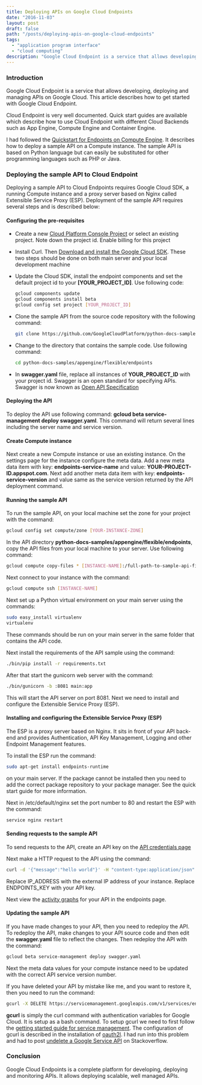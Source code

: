 ```yaml
---
title: Deploying APIs on Google Cloud Endpoints
date: "2016-11-03"
layout: post
draft: false
path: "/posts/deploying-apis-on-google-cloud-endpoints"
tags:
  - "application program interface"
  - "cloud computing"
description: "Google Cloud Endpoint is a service that allows developing, deploying and managing APIs on Google Cloud. This article describes how to get started with Google Cloud Endpoint."
---
```


### Introduction
Google Cloud Endpoint is a service that allows developing, deploying and managing APIs on Google Cloud. This article describes how to get started with Google Cloud Endpoint.

Cloud Endpoint is very well documented. Quick start guides are available which describe how to use Cloud Endpoint with different Cloud Backends such as App Engine, Compute Engine and Container Engine.

I had followed the [Quickstart for Endpoints on Compute Engine](https://cloud.google.com/endpoints/docs/quickstart-compute-engine). It describes how to deploy a sample API on a Compute instance. The sample API is based on Python language but can easily be substituted for other programming languages such as PHP or Java.

### Deploying the sample API to Cloud Endpoint
Deploying a sample API to Cloud Endpoints requires Google Cloud SDK, a running Compute instance and a proxy server based on Nginx called Extensible Service Proxy (ESP). Deployment of the sample API requires several steps and is described below:

#### Configuring the pre-requisites

* Create a new [Cloud Platform Console Project](https://console.cloud.google.com/project) or select an existing project. Note down the project id. Enable billing for this project
* Install Curl. Then [Download and install the Google Cloud SDK](https://cloud.google.com/sdk/docs/quickstarts). These two steps should be done on both main server and your local development machine

* Update the Cloud SDK, install the endpoint components and set the default project id to your **[YOUR_PROJECT_ID]**. Use following code:

  ```bash
  gcloud components update
  gcloud components install beta
  gcloud config set project [YOUR_PROJECT_ID]
  ```

* Clone the sample API from the source code repository with the following command:

  ```bash
  git clone https://github.com/GoogleCloudPlatform/python-docs-samples
  ```

* Change to the directory that contains the sample code. Use following command:

  ```bash
  cd python-docs-samples/appengine/flexible/endpoints
  ```

* In **swagger.yaml** file, replace all instances of **YOUR_PROJECT_ID** with your project id. Swagger is an open standard for specifying APIs. Swagger is now known as [Open API Specification](https://openapis.org/specification)

#### Deploying the API

To deploy the API use following command: **gcloud beta service-management deploy swagger.yaml**. This command will return several lines including the server name and service version.

#### Create Compute instance
Next create a new Compute instance or use an existing instance. On the settings page for the instance configure the meta data. Add a new meta data item with key: **endpoints-service-name** and value: **YOUR-PROJECT-ID.appspot.com**. Next add another meta data item with key: **endpoints-service-version** and value same as the service version returned by the API deployment command.

#### Running the sample API
To run the sample API, on your local machine set the zone for your project with the command:

```bash
gcloud config set compute/zone [YOUR-INSTANCE-ZONE]
```

In the API directory **python-docs-samples/appengine/flexible/endpoints**, copy the API files from your local machine to your server. Use following command:

```bash
gcloud compute copy-files * [INSTANCE-NAME]:/full-path-to-sample-api-files
```

Next connect to your instance with the command:

```bash
gcloud compute ssh [INSTANCE-NAME]
```

Next set up a Python virtual environment on your main server using the commands:

```bash
sudo easy_install virtualenv
virtualenv
```

These commands should be run on your main server in the same folder that contains the API code.

Next install the requirements of the API sample using the command:

```bash
./bin/pip install -r requirements.txt
```

After that start the gunicorn web server with the command:

```bash
./bin/gunicorn -b :8081 main:app
```

This will start the API server on port 8081. Next we need to install and configure the Extensible Service Proxy (ESP).

#### Installing and configuring the Extensible Service Proxy (ESP)
The ESP is a proxy server based on Nginx. It sits in front of your API back-end and provides Authentication, API Key Management, Logging and other Endpoint Management features.

To install the ESP run the command:

```bash
sudo apt-get install endpoints-runtime
```

on your main server. If the package cannot be installed then you need to add the correct package repository to your package manager. See the quick start guide for more information.

Next in /etc/default/nginx set the port number to 80 and restart the ESP with the command:

```bash
service nginx restart
```

#### Sending requests to the sample API
To send requests to the API, create an API key on the [API credentials page](https://console.cloud.google.com/apis/credentials)

Next make a HTTP request to the API using the command:

```bash
curl -d '{"message":"hello world"}' -H "content-type:application/json" http://[IP_ADDRESS]:80/echo?key=${ENDPOINTS_KEY}
```

Replace IP_ADDRESS with the external IP address of your instance. Replace ENDPOINTS_KEY with your API key.

Next view the [activity graphs](https://console.cloud.google.com/endpoints) for your API in the endpoints page.

#### Updating the sample API
If you have made changes to your API, then you need to redeploy the API. To redeploy the API, make changes to your API source code and then edit the **swagger.yaml** file to reflect the changes. Then redeploy the API with the command:

```bash
gcloud beta service-management deploy swagger.yaml
```

Next the meta data values for your compute instance need to be updated with the correct API service version number.

If you have deleted your API by mistake like me, and you want to restore it, then you need to run the command:

```bash
gcurl -X DELETE https://servicemanagement.googleapis.com/v1/services/endpointsapis.appspot.com
```

**gcurl** is simply the curl command with authentication variables for Google Cloud. It is setup as a bash command. To setup gcurl we need to first follow the [getting started guide for service management](https://cloud.google.com/service-management/getting-started). The configuration of gcurl is described in the installation of [oauth2l](https://github.com/google/oauth2l). I had run into this problem and had to post [undelete a Google Service API](http://stackoverflow.com/questions/39846232/how-to-undelete-a-google-api-service) on Stackoverflow.

### Conclusion
Google Cloud Endpoints is a complete platform for developing, deploying and monitoring APIs. It allows deploying scalable, well managed APIs.
